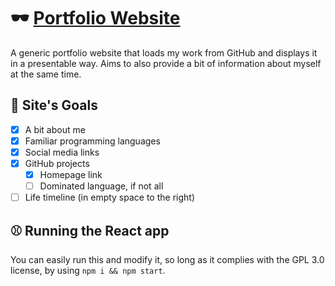 # 🕶️ [Portfolio Website](https://srcjosh.com/)
A generic portfolio website that loads my work from GitHub and displays it in a presentable way. Aims to also provide a bit of information about myself at the same time.

## 🚩 Site's Goals
- [x] A bit about me
- [x] Familiar programming languages
- [x] Social media links
- [x] GitHub projects
  - [x] Homepage link
  - [ ] Dominated language, if not all
- [ ] Life timeline (in empty space to the right)

## ⚾ Running the React app
You can easily run this and modify it, so long as it complies with the GPL 3.0 license, by using `npm i && npm start`.
